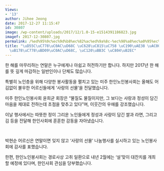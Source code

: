 ```yaml
---
Views:
- '13'
author: Jihee Jeong
date: 2017-12-27 11:15:47
id: 30807
image: /wp-content/uploads/2017/12/1.0-15-e1514391186823.jpg
imagef: 2017-12-30807.jpg
permalink: /%ed%95%9c%ec%9d%b8%ec%82%ac%ed%9a%8c-%ec%98%a8%ec%a0%95%ec%9d%98-%ec%86%90%ea%b8%b8-%ea%b0%80%eb%93%9d%eb%85%b8%ec%9d%b8%eb%b4%89%ec%82%ac%ed%9a%8c-%ec%84%a0%eb%ac%bc-%ec%a0%84%eb%8b%ac/
title: "\uD55C\uC778\uC0AC\uD68C \uC628\uC815\uC758 \uC190\uAE38 \uAC00\uB4DD\u2026\
  \uB178\uC778\uBD09\uC0AC\uD68C, \uC120\uBB3C \uC804\uB2EC"
---
```


한 해를 마무리하는 연말은 누구에게나 아쉽고 허전하기만 합니다. 하지만 2017년 한 해를 뜻 깊게 마감하는 일반인이나 단체도 많습니다.

특별히 노인층을 위해 다양한 봉사활동을 펼치고 있는 미주 한인노인봉사회는 올해도 어김없이 불우한 어르신들에게 ‘사랑의 선물’을 전달했습니다.

미주 한인노인봉사회 윤희균 회장은 “물질도 물질이지만, 그 보다는 사랑과 정성이 담긴 마음을 제대로 전하는데 초점을 맞추고 있다”며, 이웃간의 우애를 강조했습니다.

이날 행사에서는 따뜻한 정이 그리운 노인들에게 정성과 사랑이 담긴 쌀과 라면, 그리고 김 등을 전달해 한인사회에 훈훈한 감동을 자아냈습니다.

&nbsp;

박현순 어르신은 연말이면 잊지 않고 ‘사랑의 선물’ 나눔행사를 실시하고 있는 노인봉사회에 감사를 표했습니다.

한편, 한인노인봉사회는 경로사상 고취 일환으로 내년 2월에는 ‘설’맞이 대잔치를 개최할 예정에 있다며, 한인사회 관심을 당부했습니다.

&nbsp;